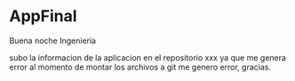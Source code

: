 # AppFinal
Buena noche Ingenieria 

subo la informacion de la aplicacion en el repositorio xxx ya que me genera error al momento de montar los archivos a git me genero error, gracias.
